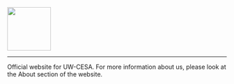 <img style="width:auto; height:100px" src = "https://github.com/uwcesa/uwcesa.github.io/assets/174089617/88a7ab56-0ccc-4493-bbf7-166a898d2521" center/>

----


Official website for UW-CESA. For more information about us, please look at the About section of the website.


